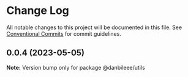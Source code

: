 # Change Log

All notable changes to this project will be documented in this file.
See [Conventional Commits](https://conventionalcommits.org) for commit guidelines.

## 0.0.4 (2023-05-05)

**Note:** Version bump only for package @danbileee/utils
